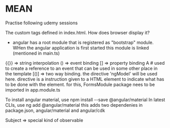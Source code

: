 # MEAN
Practise following udemy sessions

The  custom tags defined in index.html. How does browser display it?
 - angular has a root module that is registered as "bootstrap" module. WHen the angular application is first started this module is linked (mentioned in main.ts)

{{}} => string interpolation
 () => event binding
 [] => property binding
 A # used to create a reference to an event that can be used in some other place in the template
 [()] => two way binding. the directive 'ngModel' will be used here. directive is a instruction given to a HTML element to indicate what has to be done with the element. for this, FormsModule package nees to be imported in app.module.ts

To install angular material, use 
npm install --save @angular/material
In latest CLIs, use ng add @angular/material
this adds two dependenies in package.json, angular/material and angular/cdk

Subject => special kind of observable
